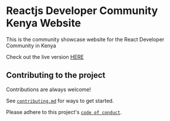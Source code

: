 # Reactjs Developer Community Kenya Website

This is the community showcase website for the React Developer Community in Kenya

Check out the live version [HERE](https://reactdevske.netlify.app/)

## Contributing to the project


Contributions are always welcome!

See [`contributing.md`](https://github.com/reactdeveloperske/reactdevske-website/blob/main/CONTRIBUTING.md) for ways to get started.

Please adhere to this project's [`code of conduct`](https://github.com/reactdeveloperske/reactdevske-website/blob/main/CODE_OF_CONDUCT.md).
